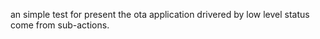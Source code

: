 >
an simple test for present the ota application drivered by low level status come from sub-actions.
